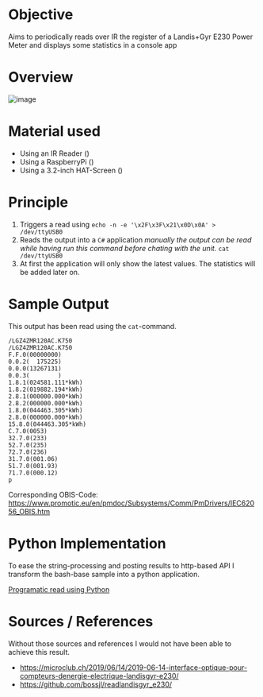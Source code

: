 # Objective
Aims to periodically reads over IR the register of a Landis+Gyr E230 Power Meter and displays some statistics in a console app

# Overview
![image](https://user-images.githubusercontent.com/232387/220758298-e1080e02-64c4-42b2-bfac-e10d6da8f096.png)

# Material used

- Using an IR Reader ()
- Using a RaspberryPi ()
- Using a 3.2-inch HAT-Screen ()

# Principle

1. Triggers a read using
 ```echo -n -e '\x2F\x3F\x21\x0D\x0A' > /dev/ttyUSB0```
2. Reads the output into a ```C#``` application
 _manually the output can be read while having run this command before chating with the unit._
 ```cat /dev/ttyUSB0```
3. At first the application will only show the latest values. The statistics will be added later on.

# Sample Output

This output has been read using the `cat`-command.

```
/LGZ4ZMR120AC.K750
/LGZ4ZMR120AC.K750
F.F.0(00000000)
0.0.2(  175225)
0.0.0(13267131)
0.0.3(        )
1.8.1(024581.111*kWh)
1.8.2(019882.194*kWh)
2.8.1(000000.000*kWh)
2.8.2(000000.000*kWh)
1.8.0(044463.305*kWh)
2.8.0(000000.000*kWh)
15.8.0(044463.305*kWh)
C.7.0(0053)
32.7.0(233)
52.7.0(235)
72.7.0(236)
31.7.0(001.06)
51.7.0(001.93)
71.7.0(000.12)
p
```

Corresponding OBIS-Code: <https://www.promotic.eu/en/pmdoc/Subsystems/Comm/PmDrivers/IEC62056_OBIS.htm>


# Python Implementation

To ease the string-processing and posting results to http-based API I transform the bash-base sample into a python application.

[Programatic read using Python](doc/programmatic-read.md)

# Sources / References

Without those sources and references I would not have been able to achieve this result.

- <https://microclub.ch/2019/06/14/2019-06-14-interface-optique-pour-compteurs-denergie-electrique-landisgyr-e230/>
- <https://github.com/bossjl/readlandisgyr_e230/>
